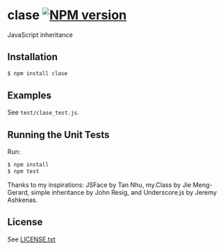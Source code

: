 # clase [![NPM version](https://badge.fury.io/js/clase.png)](http://badge.fury.io/js/clase)

JavaScript inheritance

## Installation

```bash
$ npm install clase
```

## Examples
See `test/clase_test.js`.

## Running the Unit Tests

Run:
```bash
$ npm install
$ npm test
```

Thanks to my inspirations: JSFace by Tan Nhu, my.Class by Jie Meng-Gerard, simple inheritance by
John Resig, and Underscore.js by Jeremy Ashkenas.

## License
See [LICENSE.txt](https://raw.github.com/dciccale/parsy/master/LICENSE.txt)
